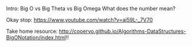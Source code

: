 
Intro: 
Big O vs Big Theta vs Big Omega
What does the number mean?
 
Okay stop:
https://www.youtube.com/watch?v=aj59L-_7V70


Take home resource:
http://cooervo.github.io/Algorithms-DataStructures-BigONotation/index.html!!
